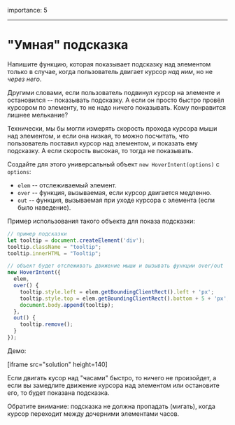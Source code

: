 importance: 5

---

# "Умная" подсказка

Напишите функцию, которая показывает подсказку над элементом только в случае, когда пользователь двигает курсор *над ним*, но не *через него*.

Другими словами, если пользователь подвинул курсор на элементе и остановился -- показывать подсказку. А если он просто быстро провёл курсором по элементу, то не надо ничего показывать. Кому понравится лишнее мелькание?

Технически, мы бы могли измерять скорость прохода курсора мыши над элементом, и если она низкая, то можно посчитать, что пользователь поставил курсор над элементом, и показать ему подсказку. А если скорость высокая, то тогда не показывать.

Создайте для этого универсальный объект `new HoverIntent(options)` с `options`:

- `elem` -- отслеживаемый элемент.
- `over` -- функция, вызываемая, если курсор двигается медленно.
- `out` -- функция, вызываемая при уходе курсора с элемента (если было наведение).

Пример использования такого объекта для показа подсказки:

```js
// пример подсказки
let tooltip = document.createElement('div');
tooltip.className = "tooltip";
tooltip.innerHTML = "Tooltip";

// объект будет отслеживать движение мыши и вызывать функции over/out
new HoverIntent({
  elem,
  over() {
    tooltip.style.left = elem.getBoundingClientRect().left + 'px';
    tooltip.style.top = elem.getBoundingClientRect().bottom + 5 + 'px';
    document.body.append(tooltip);
  },
  out() {
    tooltip.remove();
  }
});
```

Демо:

[iframe src="solution" height=140]

Если двигать кусор над "часами" быстро, то ничего не произойдет, а если вы замедлите движение курсора над элементом или остановите его, то будет показана подсказка.

Обратите внимание: подсказка не должна пропадать (мигать), когда курсор переходит между дочерними элементами часов.
